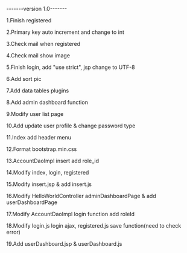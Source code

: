 -------version 1.0-------

1.Finish registered

2.Primary key auto increment and change to int

3.Check mail when registered

4.Check mail show image

5.Finish login, add "use strict", jsp change to UTF-8

6.Add sort pic

7.Add data tables plugins

8.Add admin dashboard function

9.Modify user list page

10.Add update user profile & change password type

11.Index add header menu

12.Format bootstrap.min.css

13.AccountDaoImpl insert add role_id

14.Modify index, login, registered

15.Modify insert.jsp & add insert.js

16.Modify HelloWorldController adminDashboardPage & add userDashboardPage

17.Modify AccountDaoImpl login function add roleId

18.Modify login.js login ajax, registered.js save function(need to check error)

19.Add userDashboard.jsp & userDashboard.js

